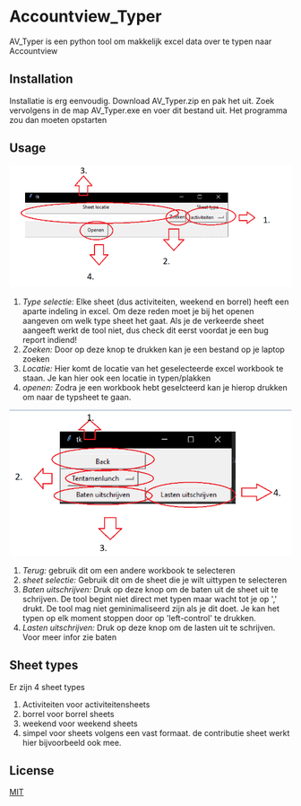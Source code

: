 # Accountview_Typer

AV_Typer is een python tool om makkelijk excel data over te typen naar Accountview

## Installation
Installatie is erg eenvoudig. Download AV_Typer.zip en pak het uit. Zoek vervolgens in de map AV_Typer.exe en voer dit bestand uit. Het programma zou dan moeten opstarten
## Usage

![images/img.png](images/img.png)
1. *Type selectie:* Elke sheet (dus activiteiten, weekend en borrel) heeft een aparte indeling in excel. Om deze reden moet je bij het openen aangeven om welk type sheet het gaat. Als je de verkeerde sheet aangeeft werkt de tool niet, dus check dit eerst voordat je een bug report indiend!
2. *Zoeken:* Door op deze knop te drukken kan je een bestand op je laptop zoeken
3. *Locatie:* Hier komt de locatie van het geselecteerde excel workbook te staan. Je kan hier ook een locatie in typen/plakken
4. *openen:* Zodra je een workbook hebt geselcteerd kan je hierop drukken om naar de typsheet te gaan.

![images/img_1.png](images/img_1.png)
1. *Terug:* gebruik dit om een andere workbook te selecteren
2. *sheet selectie:* Gebruik dit om de sheet die je wilt uittypen te selecteren
3. *Baten uitschrijven:* Druk op deze knop om de baten uit de sheet uit te schrijven. De tool begint niet direct met typen maar wacht tot je op ',' drukt. De tool mag niet geminimaliseerd zijn als je dit doet. Je kan het typen op elk moment stoppen door op 'left-control' te drukken.
4. *Lasten uitschrijven:* Druk op deze knop om de lasten uit te schrijven. Voor meer infor zie baten

## Sheet types
Er zijn 4 sheet types
1. Activiteiten voor activiteitensheets
2. borrel voor borrel sheets
3. weekend voor weekend sheets
4. simpel voor sheets volgens een vast formaat. de contributie sheet werkt hier bijvoorbeeld ook mee.

## License
[MIT](https://choosealicense.com/licenses/mit/)